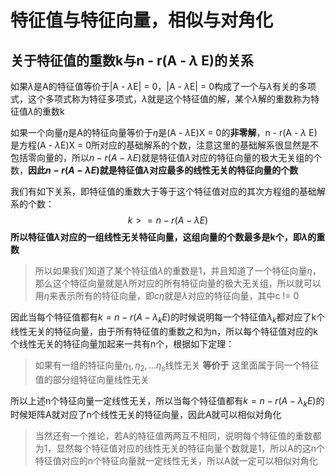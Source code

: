

# 特征值与特征向量，相似与对角化

## 关于特征值的重数k与n - r(A - $\lambda$ E)的关系

如果$\lambda$是A的特征值等价于|A - $\lambda$E| = 0，|A - $\lambda$E| = 0构成了一个与$\lambda$有关的多项式，这个多项式称为特征多项式，$\lambda$就是这个特征值的解，某个$\lambda$解的重数称为特征值$\lambda$的重数k

如果一个向量$\eta$是A的特征向量等价于$\eta$是(A - $\lambda$E)X = 0的**非零解**，n - r(A - $\lambda$ E)是方程(A - $\lambda$E)X = 0所对应的基础解系的个数，注意这里的基础解系很显然是不包括零向量的，所以$n - r(A - \lambda E)$就是特征值$\lambda$对应的特征向量的极大无关组的个数，**因此$n - r(A - \lambda E)$就是特征值$\lambda$对应最多的线性无关的特征向量的个数**

我们有如下关系，即特征值的重数大于等于这个特征值对应的其次方程组的基础解系的个数：
$$
k >= n - r(A - \lambda E)
$$
**所以特征值$\lambda$对应的一组线性无关特征向量，这组向量的个数最多是k个，即$\lambda$的重数**

> 所以如果我们知道了某个特征值$\lambda$的重数是1，并且知道了一个特征向量$\eta$，那么这个特征向量就是$\lambda$所对应的所有特征向量的极大无关组，所以就可以用$\eta$来表示所有的特征向量，即$c\eta$就是$\lambda$对应的特征向量，其中c != 0

因此当每个特征值都有$k = n - r(A - \lambda_k E)$的时候说明每一个特征值$\lambda _k$都对应了k个线性无关的特征向量，由于所有特征值的重数之和为n，所以每个特征值对应的k个线性无关的特征向量加起来一共有n个，根据如下定理：

> 如果有一组的特征向量$\eta_1, \eta_2, ... \eta_s$线性无关 **等价于** 这里面属于同一个特征值的部分组特征向量线性无关

所以上述n个特征向量一定线性无关，所以当每个特征值都有$k = n - r(A - \lambda_k E)$的时候矩阵A就对应了n个线性无关的特征向量，因此A就可以相似对角化

> 当然还有一个推论，若A的特征值两两互不相同，说明每个特征值的重数都为1，显然每个特征值对应的线性无关的特征向量个数就是1，所以A的这n个特征值对应的n个特征向量就一定线性无关，所以A就一定可以相似对角化

